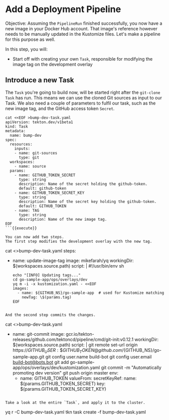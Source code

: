 # Add a Deployment Pipeline

Objective:
Assuming the `PipelineRun` finished successfully, you now have a new image in your Docker Hub account.
That image's reference however needs to be manually updated in the Kustomize files.
Let's make a pipeline for this purpose as well.

In this step, you will:
- Start off with creating your own `Task`, responsible for modifying the image tag on the development overlay

## Introduce a new Task

The `Task` you're going to build now, will be started right after the `git-clone` `Task` has run.
This means we can use the cloned Git sources as input to our Task.
We also need a couple of parameters to fulfil our task, such as the new image tag, and the GitHub access token `Secret`.

```
cat <<EOF >bump-dev-task.yaml
apiVersion: tekton.dev/v1beta1
kind: Task
metadata:
  name: bump-dev
spec:
  resources:
    inputs:
    - name: git-sources
      type: git
  workspaces:
    - name: source
  params:
    - name: GITHUB_TOKEN_SECRET
      type: string
      description: Name of the secret holding the github-token.
      default: github-token
    - name: GITHUB_TOKEN_SECRET_KEY
      type: string
      description: Name of the secret key holding the github-token.
      default: GITHUB_TOKEN
    - name: TAG
      type: string
      description: Name of the new image tag.
EOF
```{{execute}}

You can now add two steps.
The first step modifies the development overlay with the new tag.

```
cat <<EOF >>bump-dev-task.yaml
  steps:
  - name: update-image-tag
    image: mikefarah/yq
    workingDir: \$(workspaces.source.path)
    script: |
        #!/usr/bin/env sh

        echo "[INFO] Updating tags..."
        cd go-sample-app/ops/overlays/dev
        yq m -i -x kustomization.yaml - <<EOF
        images:
          - name: ${GITHUB_NS}/go-sample-app  # used for Kustomize matching
            newTag: \$(params.tag)
        EOF
```{{execute}}

And the second step commits the changes.

```
cat <<EOF >>bump-dev-task.yaml
  - name: git-commit
    image: gcr.io/tekton-releases/github.com/tektoncd/pipeline/cmd/git-init:v0.12.1
    workingDir: \$(workspaces.source.path)
    script: |
      git remote set-url origin https://${GITHUB_USER}:\${GITHUB_TOKEN}@github.com/${GITHUB_NS}/go-sample-app.git
      git config user.name build-bot
      git config user.email build-bot@bots.bot
      git add go-sample-app/ops/overlays/dev/kustomization.yaml
      git commit -m "Automatically promoting dev version"
      git push origin master
    env:
      - name: GITHUB_TOKEN
        valueFrom:
          secretKeyRef:
            name: \$(params.GITHUB_TOKEN_SECRET)
            key: \$(params.GITHUB_TOKEN_SECRET_KEY)
```{{execute}}

Take a look at the entire `Task`, and apply it to the cluster.

```
yq r -C bump-dev-task.yaml
tkn task create -f bump-dev-task.yaml
```{{execute}}
